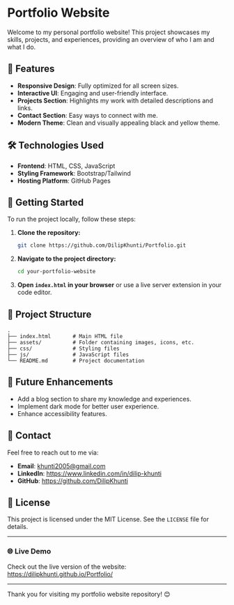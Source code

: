 # Portfolio Website

Welcome to my personal portfolio website! This project showcases my skills, projects, and experiences, providing an overview of who I am and what I do.

## 🌟 Features

- **Responsive Design**: Fully optimized for all screen sizes.
- **Interactive UI**: Engaging and user-friendly interface.
- **Projects Section**: Highlights my work with detailed descriptions and links.
- **Contact Section**: Easy ways to connect with me.
- **Modern Theme**: Clean and visually appealing black and yellow theme.

## 🛠️ Technologies Used

- **Frontend**: HTML, CSS, JavaScript
- **Styling Framework**: Bootstrap/Tailwind
- **Hosting Platform**: GitHub Pages

## 🚀 Getting Started

To run the project locally, follow these steps:

1. **Clone the repository:**
   ```bash
   git clone https://github.com/DilipKhunti/Portfolio.git
   ```

2. **Navigate to the project directory:**
   ```bash
   cd your-portfolio-website
   ```

3. **Open `index.html` in your browser** or use a live server extension in your code editor.

## 📂 Project Structure

```
.
├── index.html       # Main HTML file
├── assets/          # Folder containing images, icons, etc.
├── css/             # Styling files
├── js/              # JavaScript files
└── README.md        # Project documentation
```

## 🎯 Future Enhancements

- Add a blog section to share my knowledge and experiences.
- Implement dark mode for better user experience.
- Enhance accessibility features.

## 📧 Contact

Feel free to reach out to me via:

- **Email**: khunti2005@gmail.com
- **LinkedIn**: https://www.linkedin.com/in/dilip-khunti
- **GitHub**: https://github.com/DilipKhunti

## 📜 License

This project is licensed under the MIT License. See the `LICENSE` file for details.

---

### 🌐 Live Demo

Check out the live version of the website: https://dilipkhunti.github.io/Portfolio/

---

Thank you for visiting my portfolio website repository! 😊
